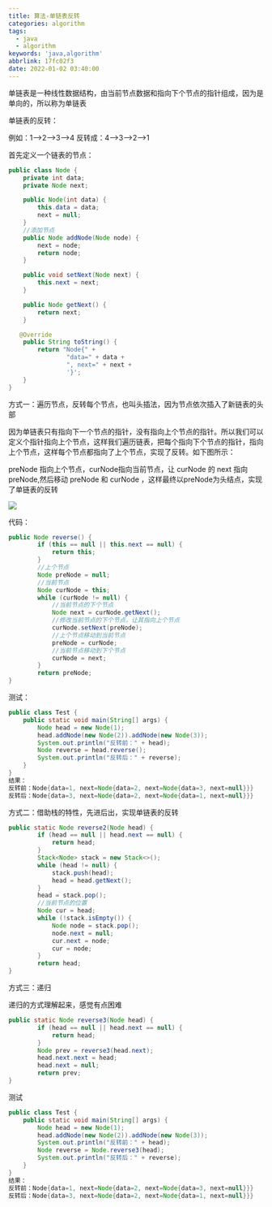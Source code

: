 ```yaml
---
title: 算法-单链表反转
categories: algorithm
tags:
  - java
  - algorithm
keywords: 'java,algorithm'
abbrlink: 17fc02f3
date: 2022-01-02 03:40:00
---
```

单链表是一种线性数据结构，由当前节点数据和指向下个节点的指针组成，因为是单向的，所以称为单链表

单链表的反转：

例如：1—>2—>3—>4  反转成：4—>3—>2—>1

首先定义一个链表的节点：

```java
public class Node {
    private int data;
    private Node next;

    public Node(int data) {
        this.data = data;
        next = null;
    }
    //添加节点
    public Node addNode(Node node) {
        next = node;
        return node;
    }

    public void setNext(Node next) {
        this.next = next;
    }

    public Node getNext() {
        return next;
    }

   @Override
    public String toString() {
        return "Node{" +
                "data=" + data +
                ", next=" + next +
                '}';
    }
}
```



方式一：遍历节点，反转每个节点，也叫头插法，因为节点依次插入了新链表的头部

因为单链表只有指向下一个节点的指针，没有指向上个节点的指针。所以我们可以定义个指针指向上个节点，这样我们遍历链表，把每个指向下个节点的指针，指向上个节点，这样每个节点都指向了上个节点，实现了反转。如下图所示：

preNode 指向上个节点，curNode指向当前节点，让 curNode 的 next 指向 preNode,然后移动 preNode 和 curNode ，这样最终以preNode为头结点，实现了单链表的反转

![](https://cdn.jsdelivr.net/gh/lichlaughing/pic@latest/img/1603290494116.png)

代码：

```java
public Node reverse() {
        if (this == null || this.next == null) {
            return this;
        }
        //上个节点
        Node preNode = null;
        //当前节点
        Node curNode = this;
        while (curNode != null) {
            //当前节点的下个节点
            Node next = curNode.getNext();
            //修改当前节点的下个节点，让其指向上个节点
            curNode.setNext(preNode);
            //上个节点移动到当前节点
            preNode = curNode;
            //当前节点移动到下个节点
            curNode = next;
        }
        return preNode;
}
```

测试：

```java
public class Test {
    public static void main(String[] args) {
        Node head = new Node(1);
        head.addNode(new Node(2)).addNode(new Node(3));
        System.out.println("反转前：" + head);
        Node reverse = head.reverse();
        System.out.println("反转后：" + reverse);
    }
}
结果：
反转前：Node{data=1, next=Node{data=2, next=Node{data=3, next=null}}}
反转后：Node{data=3, next=Node{data=2, next=Node{data=1, next=null}}}
```

方式二：借助栈的特性，先进后出，实现单链表的反转

```java
public static Node reverse2(Node head) {
        if (head == null || head.next == null) {
            return head;
        }
        Stack<Node> stack = new Stack<>();
        while (head != null) {
            stack.push(head);
            head = head.getNext();
        }
        head = stack.pop();
        //当前节点的位置
        Node cur = head;
        while (!stack.isEmpty()) {
            Node node = stack.pop();
            node.next = null;
            cur.next = node;
            cur = node;
        }
        return head;
}
```



方式三：递归

递归的方式理解起来，感觉有点困难

```java
public static Node reverse3(Node head) {
        if (head == null || head.next == null) {
            return head;
        }
        Node prev = reverse3(head.next);
        head.next.next = head;
        head.next = null;
        return prev;
}
```

测试

```java
public class Test {
    public static void main(String[] args) {
        Node head = new Node(1);
        head.addNode(new Node(2)).addNode(new Node(3));
        System.out.println("反转前：" + head);
        Node reverse = Node.reverse3(head);
        System.out.println("反转后：" + reverse);
    }
}
结果：
反转前：Node{data=1, next=Node{data=2, next=Node{data=3, next=null}}}
反转后：Node{data=3, next=Node{data=2, next=Node{data=1, next=null}}}
```

